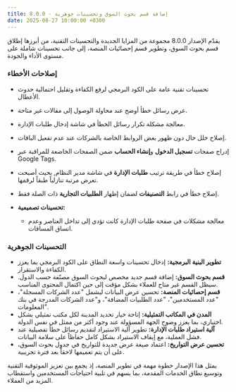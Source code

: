 ```yaml
---
title: 8.0.0 - إضافة قسم بحوث السوق وتحسينات جوهرية
date: 2025-08-27 10:00:00 +0300
---
```


يقدّم الإصدار 8.0.0 مجموعة من المزايا الجديدة والتحسينات التقنية، من أبرزها إطلاق قسم بحوث السوق، وتطوير قسم إحصائيات المنصة، إلى جانب تحسينات شاملة على مستوى الأداء والجودة.

### إصلاحات الأخطاء

* تحسينات تقنية عامة على الكود البرمجي لرفع الكفاءة وتقليل احتمالية حدوث الأعطال.
* عرض رسائل خطأ أوضح عند محاولة الوصول إلى مقالات غير متاحة.
* معالجة مشكلة تكرار رسائل الخطأ في شاشة إدخال طلبات الإدارة.
* إصلاح خلل حال دون ظهور بعض الروابط الخاصة بالشركات عند عدم تفعيل الباقات.
* إدراج صفحات **تسجيل الدخول** و**إنشاء الحساب** ضمن الصفحات الخاضعة للمراقبة عبر Google Tags.
* إصلاح خطأ في طريقة ترتيب **طلبات الإدارة** في شاشة مدير النظام, بحيث أصبحت تعرض مرتبة تنازلياً طبقاً لرقمها.
* إصلاح خطأ في رابط **التصنيفات** لضمان إظهار **الطلبيات التجارية** ذات الصلة فقط.
* **تحسينات تصميمية:**

  * معالجة مشكلات في صفحة طلبات الإدارة كانت تؤدي إلى تداخل العناصر وعدم اتساق المسافات.

### التحسينات الجوهرية

* **تطوير البنية البرمجية:** إدخال تحسينات واسعة النطاق على الكود البرمجي بما يعزز الكفاءة والاستقرار.
* **قسم بحوث السوق:** إضافة قسم جديد مخصص لبحوث السوق مصنّفة حسب الدول. سيظل القسم غير متاح للعملاء بشكل مؤقت إلى حين اكتمال المحتوى المناسب.
* **قسم إحصائيات المنصة:** تحسين عرض البيانات ليشمل "عدد الشركات المسجلة"، "عدد المستخدمين"، "عدد الطلبيات المضافة"، و"عدد الشركات المدرجة في بنك المعلومات".
* **المدن في المكاتب التمثيلية:** إتاحة خيار تحديد المدينة لكل مكتب تمثيلي بشكل اختياري، بما يعزز وضوح الجهة المسؤولة عند وجود أكثر من ممثل في نفس الدولة.
* **آلية استيراد طلبات الإدارة:** تطوير آلية الاستيراد لتقديم رسائل خطأ تفصيلية عند فشل العملية، مع إيقاف الاستيراد بشكل كامل حفاظاً على سلامة البيانات.
* **تحسين عرض التواريخ:** اعتماد صيغة عرض جديدة للتواريخ في جدول بحوث السوق، على أن يتم تعميمها لاحقاً بعد فترة تجريبية.

يمثل هذا الإصدار خطوة مهمة في تطوير المنصة، إذ يجمع بين تعزيز الموثوقية التقنية وتوسيع نطاق الخدمات المقدمة، بما يسهم في تلبية احتياجات المستخدمين واستقطاب المزيد من العملاء.
